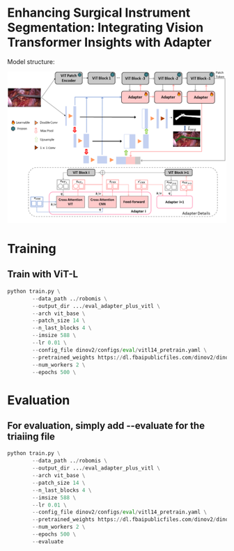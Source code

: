 # Enhancing Surgical Instrument Segmentation: Integrating Vision Transformer Insights with Adapter

Model structure:

![](https://github.com/weimengmeng1999/AdapterSIS/blob/main/figures/model.png)


# Training
## Train with ViT-L
```python
python train.py \
        --data_path ../robomis \
        --output_dir .../eval_adapter_plus_vitl \
        --arch vit_base \
        --patch_size 14 \
        --n_last_blocks 4 \
        --imsize 588 \
        --lr 0.01 \
        --config_file dinov2/configs/eval/vitl14_pretrain.yaml \
        --pretrained_weights https://dl.fbaipublicfiles.com/dinov2/dinov2_vitl14/dinov2_vitl14_pretrain.pth \
        --num_workers 2 \
        --epochs 500 \
```

#  Evaluation
## For evaluation, simply add --evaluate for the triaiing file
```python
python train.py \
        --data_path ../robomis \
        --output_dir .../eval_adapter_plus_vitl \
        --arch vit_base \
        --patch_size 14 \
        --n_last_blocks 4 \
        --imsize 588 \
        --lr 0.01 \
        --config_file dinov2/configs/eval/vitl14_pretrain.yaml \
        --pretrained_weights https://dl.fbaipublicfiles.com/dinov2/dinov2_vitl14/dinov2_vitl14_pretrain.pth \
        --num_workers 2 \
        --epochs 500 \
        --evaluate
```
